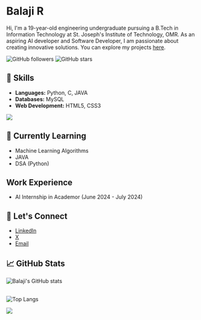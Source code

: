 # Balaji R

Hi, I'm a 19-year-old engineering undergraduate pursuing a B.Tech in Information Technology at St. Joseph's Institute of Technology, OMR. As an aspiring AI developer and Software Developer, I am passionate about creating innovative solutions. You can explore my projects [here](#).

![GitHub followers](https://img.shields.io/github/followers/Balaji-R-05?label=Follow&style=social) ![GitHub stars](https://img.shields.io/github/stars/Balaji-R-05?affiliations=OWNER%2CCOLLABORATOR%2CORGANIZATION_MEMBER&style=social)

## 🔧 Skills
- **Languages:** Python, C, JAVA
- **Databases:** MySQL
- **Web Development:** HTML5, CSS3

<p align="left">
  <a href="https://skillicons.dev">
    <img src="https://skillicons.dev/icons?i=python,c,mysql,html,css,java" />
  </a>
</p>

## 🌱 Currently Learning
- Machine Learning Algorithms
- JAVA
- DSA (Python)

## Work Experience
- AI Internship in Academor (June 2024 - July 2024)

## 💬 Let's Connect
- [LinkedIn](https://www.linkedin.com/in/balaji-ramu-437b51290/)
- [X](https://x.com/r_balaji242005)
- [Email](mailto:balajiramu23@gmail.com)

## 📈 GitHub Stats
![Balaji's GitHub stats](https://github-readme-stats.vercel.app/api?username=CodeExplorer-23&show_icons=true&theme=radical)<br>
<br>

![Top Langs](https://github-readme-stats.vercel.app/api/top-langs/?username=CodeExplorer-23&layout=compact)

![](https://komarev.com/ghpvc/?username=CodeExplorer-23&color=red)

<!---
Balaji-R-05/Balaji-R-05 is a ✨ special ✨ repository because its `README.md` (this file) appears on your GitHub profile.
You can click the Preview link to take a look at your changes.
--->
